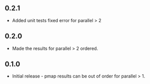 ## 0.2.1

* Added unit tests fixed error for parallel > 2

## 0.2.0

* Made the results for parallel > 2 ordered.

## 0.1.0

* Initial release - pmap results can be out of order for parallel > 1.
